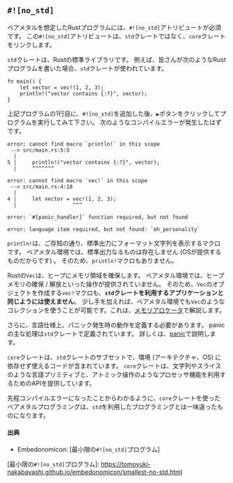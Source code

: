 ## `#![no_std]`

ベアメタルを想定したRustプログラムには、`#![no_std]`アトリビュートが必須です。
この`#![no_std]`アトリビュートは、`std`クレートではなく、`core`クレートをリンクします。

`std`クレートは、Rustの標準ライブラリです。
例えば、皆さんが次のようなRustプログラムを書いた場合、`std`クレートが使われています。

```rust,editable
fn main() {
    let vector = vec!(1, 2, 3);
    println!("vector contains {:?}", vector);
}
```

上記プログラムの1行目に、`#![no_std]`を追加した後、`▶`ボタンをクリックしてプログラムを実行してみて下さい。
次のようなコンパイルエラーが発生したはずです。

```
error: cannot find macro `println!` in this scope
 --> src/main.rs:5:5
  |
5 |     println!("vector contains {:?}", vector);
  |     ^^^^^^^

error: cannot find macro `vec!` in this scope
 --> src/main.rs:4:18
  |
4 |     let vector = vec!(1, 2, 3);
  |                  ^^^

error: `#[panic_handler]` function required, but not found

error: language item required, but not found: `eh_personality`
```

`println!`は、ご存知の通り、標準出力にフォーマット文字列を表示するマクロです。
ベアメタル環境では、標準出力なるものは存在しません (OSが提供するものだからです) 。
そのため、`println!`マクロもありません。

Rustの`Vec`は、ヒープにメモリ領域を確保します。
ベアメタル環境では、ヒープメモリの確保 / 解放といった操作が提供されていません。
そのため、`Vec`のオブジェクトを作成する`vec!`マクロも、**`std`クレートを利用するアプリケーションと同じようには使えません**。
少し手を加えれば、ベアメタル環境でも`Vec`のようなコレクションを使うことが可能です。これは、[メモリアロケータ]で解説します。

[メモリアロケータ]: allocator.md

さらに、言語仕様上、パニック発生時の動作を定義する必要があります。
panicの主な処理は`std`クレートで定義されています。
詳しくは、[panic]で説明します。

[panic]: panic.md

`core`クレートは、`std`クレートのサブセットで、環境 (アーキテクチャ、OS) に依存せず使えるコードが含まれています。
`core`クレートは、文字列やスライスのような言語プリミティブと、アトミック操作のようなプロセッサ機能を利用するためのAPIを提供しています。

先程コンパイルエラーになったことからわかるように、`core`クレートを使ったベアメタルプログラミングは、`std`を利用したプログラミングとは一味違ったものになります。

#### 出典

- Embedonomicon: [最小限の`#![no_std]`プログラム]

[最小限の`#![no_std]`プログラム]: https://tomoyuki-nakabayashi.github.io/embedonomicon/smallest-no-std.html